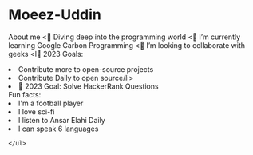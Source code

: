 # Moeez-Uddin
About me
      <🔭 Diving deep into the programming world</li>
      <🌱 I’m currently learning Google Carbon Programming</li>
      <👯 I’m looking to collaborate with geeks</li>
      <l🥅 2023 Goals:
          <li>Contribute more to open-source projects</li>
          <li>Contribute Daily to open source/li>
          <li>🥅 2023 Goal: Solve HackerRank Questions</li>
       Fun facts:
          <li>I'm a football player</li>
          <li>I love sci-fi</li>
          <li>I listen to Ansar Elahi  Daily</li>
          <li>I can speak 6 languages</li>
      </li>
      
    </ul>
